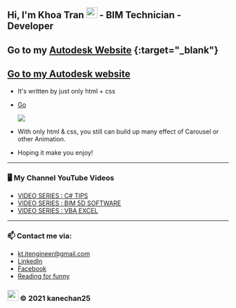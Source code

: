 ## Hi, I'm Khoa Tran <img src="https://media.giphy.com/media/hvRJCLFzcasrR4ia7z/giphy.gif" width="25px"> - BIM Technician - Developer 
## Go to my [Autodesk Website](https://kanechan25.github.io/autodesk.github.io/) {:target="_blank"}
## <a href="https://kanechan25.github.io/autodesk.github.io/" target="_blank">Go to my Autodesk website</a>
- It's written by just only html + css
- <a href="http://stackoverflow.com" target="_blank">Go</a>

	<img src="https://github.com/kanechan25/autodesk.github.io/blob/main/assets/img/autodesk-demo.gif">
  
- With only html & css, you still can build up many effect of Carousel or other Animation.

- Hoping it make you enjoy!
---

### 🖥 My Channel YouTube Videos

<!-- YOUTUBE:START -->
- [VIDEO SERIES : C# TIPS](https://www.youtube.com/watch?v=IXaVxcmtZks&t=90s&ab_channel=BIMProgress)
- [VIDEO SERIES : BIM 5D SOFTWARE](https://www.youtube.com/playlist?list=PLJPnxfYoe9IqRw9Rt-lozInuOH0PVOBKR)
- [VIDEO SERIES : VBA EXCEL](https://www.youtube.com/playlist?list=PLJPnxfYoe9IruY9Pfd7gx1d4PIVPR3hxq)
<!-- YOUTUBE:END -->

---

### 📫 Contact me via:
- kt.itengineer@gmail.com
- [LinkedIn](https://www.linkedin.com/in/kanechan2593/)
- [Facebook](https://www.facebook.com/khoa2425/)
- [Reading for funny](https://ngoatv.blogspot.com/)
### <img src="https://github.com/kanechan25/kanechan25/blob/main/img/interface/logo_transparent_ok.png" width="25px"> © 2021 kanechan25
